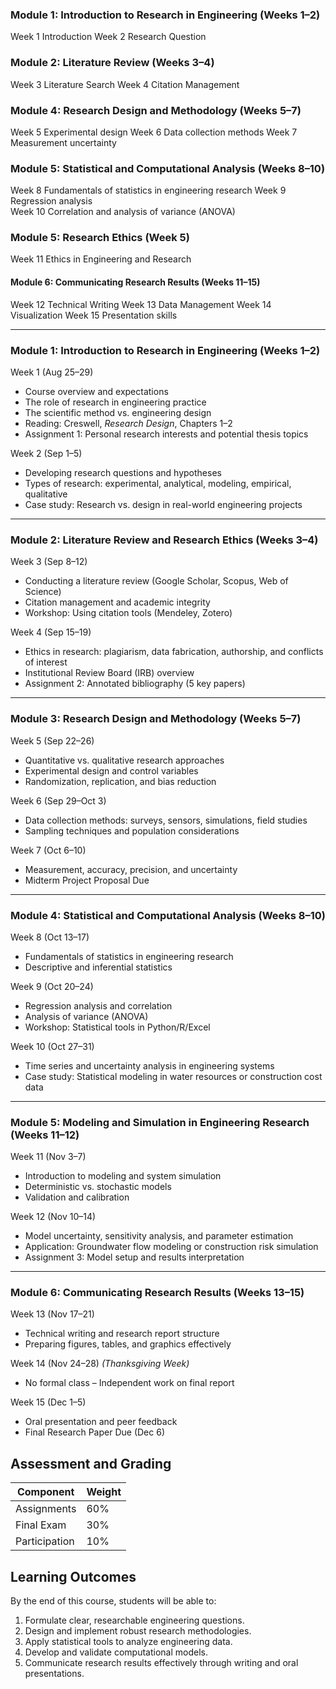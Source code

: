### Module 1: Introduction to Research in Engineering (Weeks 1–2)
Week 1 Introduction
Week 2 Research Question

### Module 2: Literature Review (Weeks 3–4)
Week 3 Literature Search
Week 4 Citation Management

### Module 4: Research Design and Methodology (Weeks 5–7)
Week 5 Experimental design 
Week 6 Data collection methods
Week 7 Measurement uncertainty

### Module 5: Statistical and Computational Analysis (Weeks 8–10)
Week 8 Fundamentals of statistics in engineering research
Week 9 Regression analysis  
Week 10 Correlation and analysis of variance (ANOVA)

### Module 5: Research Ethics (Week 5)
Week 11 Ethics in Engineering and Research

#### Module 6: Communicating Research Results (Weeks 11–15)
Week 12 Technical Writing 
Week 13 Data Management
Week 14 Visualization
Week 15 Presentation skills


--- 
### Module 1: Introduction to Research in Engineering (Weeks 1–2)

Week 1 (Aug 25–29)

* Course overview and expectations
* The role of research in engineering practice
* The scientific method vs. engineering design
* Reading: Creswell, *Research Design*, Chapters 1–2
* Assignment 1: Personal research interests and potential thesis topics

Week 2 (Sep 1–5)

* Developing research questions and hypotheses
* Types of research: experimental, analytical, modeling, empirical, qualitative
* Case study: Research vs. design in real-world engineering projects

---

### Module 2: Literature Review and Research Ethics (Weeks 3–4)

Week 3 (Sep 8–12)

* Conducting a literature review (Google Scholar, Scopus, Web of Science)
* Citation management and academic integrity
* Workshop: Using citation tools (Mendeley, Zotero)

Week 4 (Sep 15–19)

* Ethics in research: plagiarism, data fabrication, authorship, and conflicts of interest
* Institutional Review Board (IRB) overview
* Assignment 2: Annotated bibliography (5 key papers)

---

### Module 3: Research Design and Methodology (Weeks 5–7)

Week 5 (Sep 22–26)

* Quantitative vs. qualitative research approaches
* Experimental design and control variables
* Randomization, replication, and bias reduction

Week 6 (Sep 29–Oct 3)

* Data collection methods: surveys, sensors, simulations, field studies
* Sampling techniques and population considerations

Week 7 (Oct 6–10)

* Measurement, accuracy, precision, and uncertainty
* Midterm Project Proposal Due

---

### Module 4: Statistical and Computational Analysis (Weeks 8–10)

Week 8 (Oct 13–17)

* Fundamentals of statistics in engineering research
* Descriptive and inferential statistics

Week 9 (Oct 20–24)

* Regression analysis and correlation
* Analysis of variance (ANOVA)
* Workshop: Statistical tools in Python/R/Excel

Week 10 (Oct 27–31)

* Time series and uncertainty analysis in engineering systems
* Case study: Statistical modeling in water resources or construction cost data

---

### Module 5: Modeling and Simulation in Engineering Research (Weeks 11–12)

Week 11 (Nov 3–7)

* Introduction to modeling and system simulation
* Deterministic vs. stochastic models
* Validation and calibration

Week 12 (Nov 10–14)

* Model uncertainty, sensitivity analysis, and parameter estimation
* Application: Groundwater flow modeling or construction risk simulation
* Assignment 3: Model setup and results interpretation

---

### Module 6: Communicating Research Results (Weeks 13–15)

Week 13 (Nov 17–21)

* Technical writing and research report structure
* Preparing figures, tables, and graphics effectively

Week 14 (Nov 24–28) *(Thanksgiving Week)*

* No formal class – Independent work on final report

Week 15 (Dec 1–5)

* Oral presentation and peer feedback
* Final Research Paper Due (Dec 6)



## Assessment and Grading

| Component                    | Weight |
| ---------------------------- | ------ |
| Assignments                  | 60%    |
| Final Exam                   | 30%    |
| Participation                | 10%    |



## Learning Outcomes

By the end of this course, students will be able to:

1. Formulate clear, researchable engineering questions.
2. Design and implement robust research methodologies.
3. Apply statistical tools to analyze engineering data.
4. Develop and validate computational models.
5. Communicate research results effectively through writing and oral presentations.
